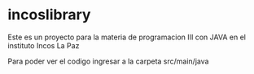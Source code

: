 # incoslibrary

Este es un proyecto para la materia de programacion III con JAVA en el instituto Incos La Paz

Para poder ver el codigo ingresar a la carpeta src/main/java
